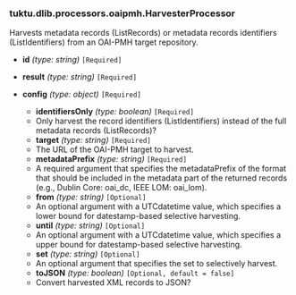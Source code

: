 ### tuktu.dlib.processors.oaipmh.HarvesterProcessor
Harvests metadata records (ListRecords) or metadata records identifiers (ListIdentifiers) from an OAI-PMH target repository.

  * **id** *(type: string)* `[Required]`

  * **result** *(type: string)* `[Required]`

  * **config** *(type: object)* `[Required]`

    * **identifiersOnly** *(type: boolean)* `[Required]`
    - Only harvest the record identifiers (ListIdentifiers) instead of the full metadata records (ListRecords)?

    * **target** *(type: string)* `[Required]`
    - The URL of the OAI-PMH target to harvest.

    * **metadataPrefix** *(type: string)* `[Required]`
    - A required argument that specifies the metadataPrefix of the format that should be included in the metadata part of the returned records (e.g., Dublin Core: oai_dc, IEEE LOM: oai_lom).

    * **from** *(type: string)* `[Optional]`
    - An optional argument with a UTCdatetime value, which specifies a lower bound for datestamp-based selective harvesting.

    * **until** *(type: string)* `[Optional]`
    - An optional argument with a UTCdatetime value, which specifies a upper bound for datestamp-based selective harvesting.

    * **set** *(type: string)* `[Optional]`
    - An optional argument that specifies the set to selectively harvest.

    * **toJSON** *(type: boolean)* `[Optional, default = false]`
    - Convert harvested XML records to JSON?

